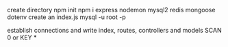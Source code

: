 create directory
npm init
npm i express nodemon mysql2 redis mongoose dotenv
create an index.js
mysql -u root -p

establish connections and write index, routes, controllers and models
SCAN 0 or KEY \*
